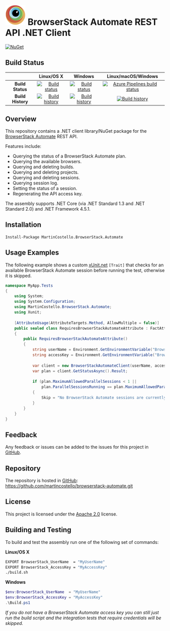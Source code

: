 # ![Alt text](browserstack-logo.png) BrowserStack Automate REST API .NET Client

[![NuGet](https://buildstats.info/nuget/MartinCostello.BrowserStack.Automate)](http://www.nuget.org/packages/MartinCostello.BrowserStack.Automate)

## Build Status

| | Linux/OS X | Windows | Linux/macOS/Windows |
|:-:|:-:|:-:|:-:|
| **Build Status** | [![Build status](https://img.shields.io/travis/martincostello/browserstack-automate/master.svg)](https://travis-ci.org/martincostello/browserstack-automate) | [![Build status](https://img.shields.io/appveyor/ci/martincostello/browserstack-automate/master.svg)](https://ci.appveyor.com/project/martincostello/browserstack-automate) | [![Azure Pipelines build status](https://dev.azure.com/martincostello/browserstack-automate/_apis/build/status/CI)](https://dev.azure.com/martincostello/browserstack-automate/_build/latest?definitionId=70) |
| **Build History** | [![Build history](https://buildstats.info/travisci/chart/martincostello/browserstack-automate?branch=master&includeBuildsFromPullRequest=false)](https://travis-ci.org/martincostello/browserstack-automate) |  [![Build history](https://buildstats.info/appveyor/chart/martincostello/browserstack-automate?branch=master&includeBuildsFromPullRequest=false)](https://ci.appveyor.com/project/martincostello/browserstack-automate) | [![Build history](https://buildstats.info/azurepipelines/chart/martincostello/browserstack-automate/70?branch=master&includeBuildsFromPullRequest=false)](https://dev.azure.com/martincostello/browserstack-automate/_build?definitionId=70) |

## Overview

This repository contains a .NET client library/NuGet package for the [BrowserStack Automate](https://www.browserstack.com/automate) REST API.

Features include:

 * Querying the status of a BrowserStack Automate plan.
 * Querying the available browsers.
 * Querying and deleting builds.
 * Querying and deleting projects.
 * Querying and deleting sessions.
 * Querying session log.
 * Setting the status of a session.
 * Regenerating the API access key.

The assembly supports .NET Core (via .NET Standard 1.3 and .NET Standard 2.0) and .NET Framework 4.5.1.

## Installation

```batchfile
Install-Package MartinCostello.BrowserStack.Automate
```

## Usage Examples

The following example shows a custom [xUnit.net](https://xunit.github.io/) ```[Trait]``` that checks for an available BrowserStack Automate session before running the test, otherwise it is skipped.

```csharp
namespace MyApp.Tests
{
    using System;
    using System.Configuration;
    using MartinCostello.BrowserStack.Automate;
    using Xunit;

    [AttributeUsage(AttributeTargets.Method, AllowMultiple = false)]
    public sealed class RequiresBrowserStackAutomateAttribute : FactAttribute
    {
        public RequiresBrowserStackAutomateAttribute()
        {
            string userName = Environment.GetEnvironmentVariable("BrowserStack_UserName");
            string accessKey = Environment.GetEnvironmentVariable("BrowserStack_AccessKey");

            var client = new BrowserStackAutomateClient(userName, accessKey);
            var plan = client.GetStatusAsync().Result;

            if (plan.MaximumAllowedParallelSessions < 1 ||
                plan.ParallelSessionsRunning == plan.MaximumAllowedParallelSessions)
            {
                Skip = "No BrowserStack Automate sessions are currently available.";
            }
        }
    }
}
```

## Feedback

Any feedback or issues can be added to the issues for this project in [GitHub](https://github.com/martincostello/browserstack-automate/issues).

## Repository

The repository is hosted in [GitHub](https://github.com/martincostello/browserstack-automate): https://github.com/martincostello/browserstack-automate.git

## License

This project is licensed under the [Apache 2.0](https://github.com/martincostello/browserstack-automate/blob/master/LICENSE) license.

## Building and Testing

To build and test the assembly run one of the following set of commands:

**Linux/OS X**

```sh
EXPORT BrowserStack_UserName  = "MyUserName"
EXPORT BrowserStack_AccessKey = "MyAccessKey"
./build.sh
```

**Windows**

```powershell
$env:BrowserStack_UserName  = "MyUserName"
$env:BrowserStack_AccessKey = "MyAccessKey"
.\Build.ps1
```

_If you do not have a BrowserStack Automate access key you can still just run the build script and the integration tests that require credentials will be skipped._
